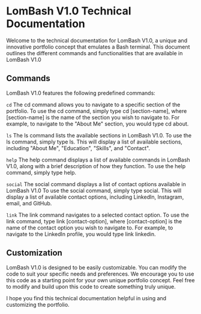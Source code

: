 # LomBash V1.0 Technical Documentation
Welcome to the technical documentation for LomBash V1.0, a unique and innovative portfolio concept that emulates a Bash terminal. This document outlines the different commands and functionalities that are available in LomBash V1.0

## Commands
LomBash V1.0 features the following predefined commands:

`cd`
The cd command allows you to navigate to a specific section of the portfolio. To use the cd command, simply type cd [section-name], where [section-name] is the name of the section you wish to navigate to. For example, to navigate to the "About Me" section, you would type cd about.

`ls`
The ls command lists the available sections in LomBash V1.0. To use the ls command, simply type ls. This will display a list of available sections, including "About Me", "Education", "Skills", and "Contact".

`help`
The help command displays a list of available commands in LomBash V1.0, along with a brief description of how they function. To use the help command, simply type help.

`social`
The social command displays a list of contact options available in LomBash V1.0 To use the social command, simply type social. This will display a list of available contact options, including LinkedIn, Instagram, email, and GitHub.

`link`
The link command navigates to a selected contact option. To use the link command, type link [contact-option], where [contact-option] is the name of the contact option you wish to navigate to. For example, to navigate to the LinkedIn profile, you would type link linkedin.

## Customization
LomBash V1.0 is designed to be easily customizable. You can modify the code to suit your specific needs and preferences. We encourage you to use this code as a starting point for your own unique portfolio concept. Feel free to modify and build upon this code to create something truly unique.

I hope you find this technical documentation helpful in using and customizing the portfolio.
